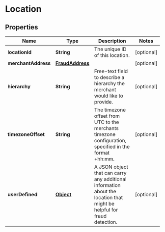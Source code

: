 

# Location

## Properties

Name | Type | Description | Notes
------------ | ------------- | ------------- | -------------
**locationId** | **String** | The unique ID of this location. |  [optional]
**merchantAddress** | [**FraudAddress**](FraudAddress.md) |  |  [optional]
**hierarchy** | **String** | Free-text field to describe a hierarchy the merchant would like to provide. |  [optional]
**timezoneOffset** | **String** | The timezone offset from UTC to the merchants timezone configuration, specified in the format +hh:mm. |  [optional]
**userDefined** | [**Object**](.md) | A JSON object that can carry any additional information about the location that might be helpful for fraud detection. |  [optional]



